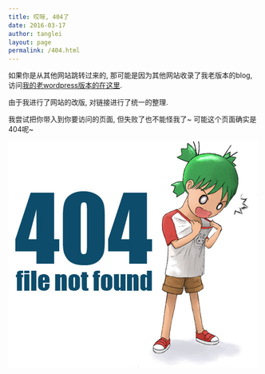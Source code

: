 ```yaml
---
title: 哎呀, 404了 
date: 2016-03-17
author: tanglei
layout: page
permalink: /404.html
---
```


如果你是从其他网站跳转过来的, 那可能是因为其他网站收录了我老版本的blog,  访问[我的老wordpress版本的在这里](http://wordpress.tanglei.name).

由于我进行了网站的改版, 对链接进行了统一的整理.

我尝试把你带入到你要访问的页面, 但失败了也不能怪我了~ 可能这个页面确实是404呢~

<span id="show" style="font-size: 18px; color: red;"></span>

<script type="text/javascript">
  var uri = window.location.pathname;
  if (uri === '/404.html') {
  	document.getElementById('show').innerHTML = "故意来看我的<b>404</b> 图片的吧? :) ";
  } else {
    var post_name_len = uri.length;
    if (uri[uri.length - 1] === '/')
        post_name_len -= 1;
  	var try_post_name = uri.substring(1, post_name_len);
	  if (uri.indexOf("/blog") === 0 || uri.indexOf("/resources") === 0 ) {
	    // 确实是404了
	    document.getElementById('show').innerHTML = "貌似确实是 <b>404</b> 了.";
	  } else {
	    var t = 5;
	    setInterval("refer()", 1000);
	    function refer() {
	      if (t === 0) {
	        window.location.href = window.location.origin + "/blog/" + try_post_name + ".html";
	      }
	      document.getElementById('show').innerHTML = "<b>" + t + "</b>秒后跳转到新的页面";
	      t--;
	  }
  }
}
</script>

![](/resources/404.jpg)


